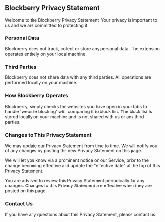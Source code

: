 ## Blockberry Privacy Statement

Welcome to the Blockberry Privacy Statement. Your privacy is important to us and we are committed to protecting it.

### Personal Data

Blockberry does not track, collect or store any personal data. The extension operates entirely on your local machine.

### Third Parties

Blockberry does not share data with any third parties. All operations are performed locally on your machine.

### How Blockberry Operates

Blockberry, simply checks the websites you have open in your tabs to handle 'website blocking' with comparing it to block list. The block list is stored locally on your machine and is not shared with us or any third parties.

### Changes to This Privacy Statement

We may update our Privacy Statement from time to time. We will notify you of any changes by posting the new Privacy Statement on this page.

We will let you know via a prominent notice on our Service, prior to the change becoming effective and update the "effective date" at the top of this Privacy Statement.

You are advised to review this Privacy Statement periodically for any changes. Changes to this Privacy Statement are effective when they are posted on this page.

### Contact Us

If you have any questions about this Privacy Statement, please contact us.
